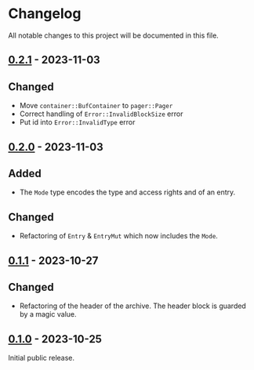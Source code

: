 # Changelog

All notable changes to this project will be documented in this file.

## [0.2.1] - 2023-11-03

## Changed

- Move `container::BufContainer` to `pager::Pager`
- Correct handling of `Error::InvalidBlockSize` error
- Put id into `Error::InvalidType` error

## [0.2.0] - 2023-11-03

## Added

- The `Mode` type encodes the type and access rights and of an entry.

## Changed

- Refactoring of `Entry` & `EntryMut` which now includes the `Mode`.

## [0.1.1] - 2023-10-27

## Changed

- Refactoring of the header of the archive. The header block is guarded by a
  magic value.

## [0.1.0] - 2023-10-25

Initial public release.

[0.1.0]: https://github.com/drobin/nuts-archive/tree/v0.1.0
[0.1.1]: https://github.com/drobin/nuts-archive/tree/v0.1.1
[0.2.0]: https://github.com/drobin/nuts-archive/tree/v0.2.0
[0.2.1]: https://github.com/drobin/nuts-archive/tree/v0.2.1
